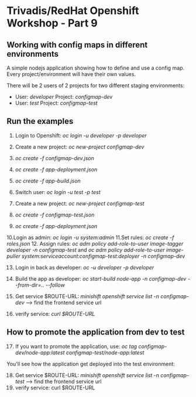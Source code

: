 # Trivadis/RedHat Openshift Workshop - Part 9

## Working with config maps in different environments

A simple nodejs application showing how to define and use a config map. Every project/environment will have their own values.

There will be 2 users of 2 projects for two different staging environments:

- User: *developer*  Project: *configmap-dev*
- User: *test* Project: *configmap-test*

## Run the examples

1. Login to Openshift: *oc login -u developer -p developer*
2. Create a new project: *oc new-project configmap-dev*
3. *oc create -f configmap-dev.json*
4. *oc create -f app-deployment.json*
5. *oc create -f app-build.json*

6. Switch user: *oc login -u test -p test*
7. Create a new project: *oc new-project configmap-test*
8. *oc create -f configmap-test.json*
9. *oc create -f app-deployment.json*

10.Login as admin: *oc login -u system:admin*
11.Set rules: *oc create -f roles.json*
12. Assign rules: *oc adm policy add-role-to-user image-tagger developer -n configmap-test* and *oc adm policy add-role-to-user image-puller system:serviceaccount:configmap-test:deployer -n configmap-dev*


13. Login in back as developer: *oc -u developer -p developer*
14. Build the app as developer: *oc start-build node-app -n configmap-dev --from-dir=.. --follow*


15. Get service $ROUTE-URL: *minishift openshift service list -n configmap-dev* --> find the frontend service url
16. verify service: *curl $ROUTE-URL*

## How to promote the application from dev to test

17. If you want to promote the application, use: *oc tag configmap-dev/node-app:latest configmap-test/node-app:latest*

You'll see how the application get deployed into the test environment:

18. Get service $ROUTE-URL: *minishift openshift service list -n configmap-test* --> find the frontend service url
19. verify service: curl $ROUTE-URL


